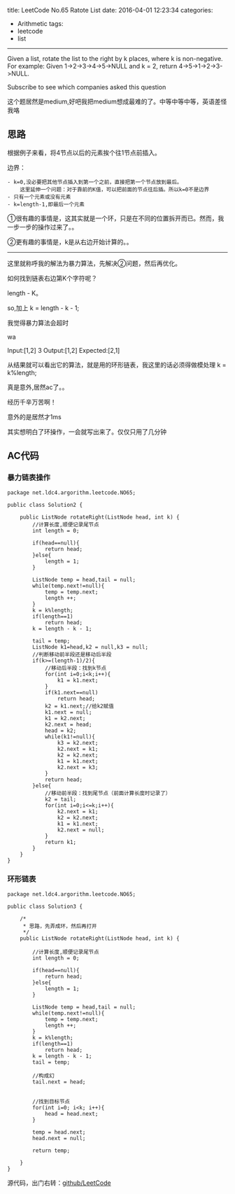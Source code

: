 title: LeetCode No.65 Ratote List
date: 2016-04-01 12:23:34
categories:
- Arithmetic
tags:
- leetcode
- list
---
Given a list, rotate the list to the right by k places, where k is non-negative.
For example:
Given 1->2->3->4->5->NULL and k = 2,
return 4->5->1->2->3->NULL.

Subscribe to see which companies asked this question

<!--more-->
这个题居然是medium,好吧我把medium想成最难的了。中等中等中等，英语差怪我咯

## 思路

根据例子来看，将4节点以后的元素挨个往1节点前插入。

边界：

	- k=0,没必要把其他节点插入到第一个之前，直接把第一个节点放到最后。
		这里延伸一个问题：对于靠前的K值，可以把前面的节点往后插。所以k=0不是边界
	- 只有一个元素或没有元素
	- k=length-1,即最后一个元素


①很有趣的事情是，这其实就是一个环，只是在不同的位置拆开而已。然而，我一步一步的操作过来了。。

②更有趣的事情是，k是从右边开始计算的。。

---

这里就称呼我的解法为暴力算法，先解决②问题，然后再优化。

如何找到链表右边第K个字符呢？

length - K。

so,加上
k = length - k - 1;

我觉得暴力算法会超时

wa

Input:[1,2] 3
Output:[1,2]
Expected:[2,1]


从结果就可以看出它的算法，就是用的环形链表，我这里的话必须得做模处理
k = k%length;

真是意外,居然ac了。。

经历千辛万苦啊！

意外的是居然才1ms

其实想明白了环操作，一会就写出来了。仅仅只用了几分钟


## AC代码

### 暴力链表操作
```
package net.ldc4.argorithm.leetcode.NO65;

public class Solution2 {

    public ListNode rotateRight(ListNode head, int k) {
        //计算长度,顺便记录尾节点
    	int length = 0;
    	
    	if(head==null){
    		return head;
    	}else{
    		length = 1;
    	}
    	
    	ListNode temp = head,tail = null;
    	while(temp.next!=null){
    		temp = temp.next;
    		length ++;
    	}
    	k = k%length;
    	if(length==1)
    		return head;
    	k = length - k - 1;
    	
    	tail = temp;
    	ListNode k1=head,k2 = null,k3 = null;
    	//判断移动前半段还是移动后半段
    	if(k>=(length-1)/2){
    		//移动后半段：找到k节点
    		for(int i=0;i<k;i++){
    			k1 = k1.next;
    		}
    		if(k1.next==null)
    			return head;
    		k2 = k1.next;//给k2赋值
    		k1.next = null;
    		k1 = k2.next;
    		k2.next = head;
    		head = k2;
    		while(k1!=null){
    			k3 = k2.next;
    			k2.next = k1;
    			k2 = k2.next;
    			k1 = k1.next;
    			k2.next = k3;
    		}
    		return head;
    	}else{
    		//移动前半段：找到尾节点（前面计算长度时记录了）
    		k2 = tail;
    		for(int i=0;i<=k;i++){
    			k2.next = k1;
    			k2 = k2.next;
    			k1 = k1.next;
    			k2.next = null;
    		}
    		return k1;
    	}
    }	
}
```

### 环形链表

```
package net.ldc4.argorithm.leetcode.NO65;

public class Solution3 {

	/*
	 * 思路，先弄成环，然后再打开
	 */
	public ListNode rotateRight(ListNode head, int k) {
		
		//计算长度,顺便记录尾节点
    	int length = 0;
    	
    	if(head==null){
    		return head;
    	}else{
    		length = 1;
    	}
    	
    	ListNode temp = head,tail = null;
    	while(temp.next!=null){
    		temp = temp.next;
    		length ++;
    	}
    	k = k%length;
    	if(length==1)
    		return head;
    	k = length - k - 1;
		tail = temp;
		
		//构成幻
		tail.next = head;
		
		
		//找到目标节点
		for(int i=0; i<k; i++){
			head = head.next;
		}
		
		temp = head.next;
		head.next = null;
		
		return temp;
		
	}
}
```
源代码，出门右转：[github/LeetCode](https://github.com/ldc4/LeetCode)
